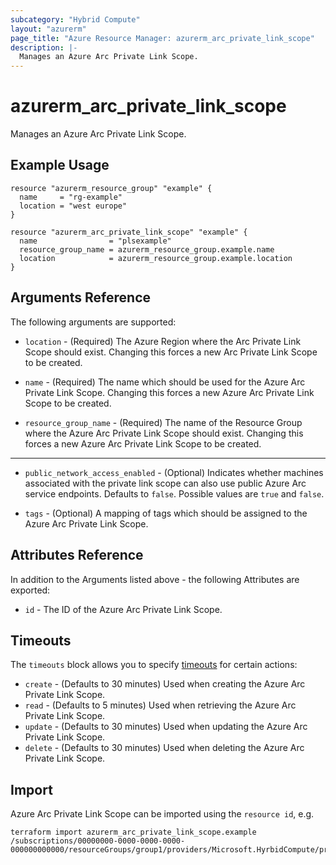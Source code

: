 ```yaml
---
subcategory: "Hybrid Compute"
layout: "azurerm"
page_title: "Azure Resource Manager: azurerm_arc_private_link_scope"
description: |-
  Manages an Azure Arc Private Link Scope.
---
```


# azurerm_arc_private_link_scope

Manages an Azure Arc Private Link Scope.

## Example Usage

```hcl
resource "azurerm_resource_group" "example" {
  name     = "rg-example"
  location = "west europe"
}

resource "azurerm_arc_private_link_scope" "example" {
  name                = "plsexample"
  resource_group_name = azurerm_resource_group.example.name
  location            = azurerm_resource_group.example.location
}
```

## Arguments Reference

The following arguments are supported:

* `location` - (Required) The Azure Region where the Arc Private Link Scope should exist. Changing this forces a new Arc Private Link Scope to be created.

* `name` - (Required) The name which should be used for the Azure Arc Private Link Scope. Changing this forces a new Azure Arc Private Link Scope to be created.

* `resource_group_name` - (Required) The name of the Resource Group where the Azure Arc Private Link Scope should exist. Changing this forces a new Azure Arc Private Link Scope to be created.

---

* `public_network_access_enabled` - (Optional) Indicates whether machines associated with the private link scope can also use public Azure Arc service endpoints. Defaults to `false`. Possible values are `true` and `false`.

* `tags` - (Optional) A mapping of tags which should be assigned to the Azure Arc Private Link Scope.

## Attributes Reference

In addition to the Arguments listed above - the following Attributes are exported: 

* `id` - The ID of the Azure Arc Private Link Scope.

## Timeouts

The `timeouts` block allows you to specify [timeouts](https://www.terraform.io/language/resources/syntax#operation-timeouts) for certain actions:

* `create` - (Defaults to 30 minutes) Used when creating the Azure Arc Private Link Scope.
* `read` - (Defaults to 5 minutes) Used when retrieving the Azure Arc Private Link Scope.
* `update` - (Defaults to 30 minutes) Used when updating the Azure Arc Private Link Scope.
* `delete` - (Defaults to 30 minutes) Used when deleting the Azure Arc Private Link Scope.

## Import

Azure Arc Private Link Scope can be imported using the `resource id`, e.g.

```shell
terraform import azurerm_arc_private_link_scope.example /subscriptions/00000000-0000-0000-0000-000000000000/resourceGroups/group1/providers/Microsoft.HyrbidCompute/privateLinkScopes/privateLinkScope1
```
